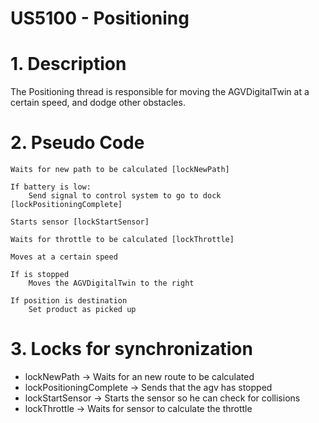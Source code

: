 # US5100 - Positioning

# 1. Description

The Positioning thread is responsible for moving the AGVDigitalTwin at a certain speed, and dodge other obstacles.

# 2. Pseudo Code
    Waits for new path to be calculated [lockNewPath]

    If battery is low:
        Send signal to control system to go to dock [lockPositioningComplete]

    Starts sensor [lockStartSensor]

    Waits for throttle to be calculated [lockThrottle]
    
    Moves at a certain speed

    If is stopped
        Moves the AGVDigitalTwin to the right

    If position is destination
        Set product as picked up

# 3. Locks for synchronization  

* lockNewPath -> Waits for an new route to be calculated
* lockPositioningComplete -> Sends that the agv has stopped
* lockStartSensor -> Starts the sensor so he can check for collisions
* lockThrottle -> Waits for sensor to calculate the throttle